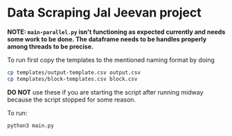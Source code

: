 # Data Scraping Jal Jeevan project

**NOTE: `main-parallel.py` isn't functioning as expected currently and needs some work to be done. The dataframe needs to be handles properly among threads to be precise.**

To run first copy the templates to the mentioned naming format by doing
```bash
cp templates/output-template.csv output.csv
cp templates/block-templates.csv block.csv
```
**DO NOT** use these if you are starting the script after running midway because the script stopped for some reason.

To run:
```bash
python3 main.py 
```
